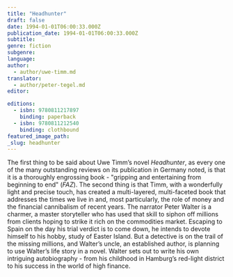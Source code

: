 ```yaml
---
title: "Headhunter"
draft: false
date: 1994-01-01T06:00:33.000Z
publication_date: 1994-01-01T06:00:33.000Z
subtitle:
genre: fiction
subgenre:
language:
author:
  - author/uwe-timm.md
translator:
  - author/peter-tegel.md
editor:

editions:
  - isbn: 9780811217897
    binding: paperback
  - isbn: 9780811212540
    binding: clothbound
featured_image_path:
_slug: headhunter
---
```


The first thing to be said about Uwe Timm’s novel _Headhunter_, as every one of the many outstanding reviews on its publication in Germany noted, is that it is a thoroughly engrossing book - "gripping and entertaining from beginning to end" (_FAZ_). The second thing is that Timm, with a wonderfully light and precise touch, has created a multi-layered, multi-faceted book that addresses the times we live in and, most particularly, the role of money and the financial cannibalism of recent years. The narrator Peter Walter is a charmer, a master storyteller who has used that skill to siphon off millions from clients hoping to strike it rich on the commodities market. Escaping to Spain on the day his trial verdict is to come down, he intends to devote himself to his hobby, study of Easter Island. But a detective is on the trail of the missing millions, and Walter’s uncle, an established author, is planning to use Walter’s life story in a novel. Walter sets out to write his own intriguing autobiography - from his childhood in Hamburg’s red-light district to his success in the world of high finance.

